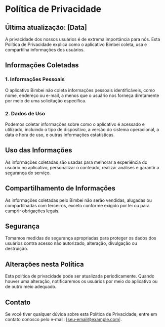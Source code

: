 # Política de Privacidade

## Última atualização: [Data]

A privacidade dos nossos usuários é de extrema importância para nós. Esta Política de Privacidade explica como o aplicativo Bimbei coleta, usa e compartilha informações dos usuários.

## Informações Coletadas

### 1. Informações Pessoais
O aplicativo Bimbei não coleta informações pessoais identificáveis, como nome, endereço ou e-mail, a menos que o usuário nos forneça diretamente por meio de uma solicitação específica.

### 2. Dados de Uso
Podemos coletar informações sobre como o aplicativo é acessado e utilizado, incluindo o tipo de dispositivo, a versão do sistema operacional, a data e hora de uso, e outras informações estatísticas.

## Uso das Informações
As informações coletadas são usadas para melhorar a experiência do usuário no aplicativo, personalizar o conteúdo, realizar análises e garantir a segurança do serviço.

## Compartilhamento de Informações
As informações coletadas pelo Bimbei não serão vendidas, alugadas ou compartilhadas com terceiros, exceto conforme exigido por lei ou para cumprir obrigações legais.

## Segurança
Tomamos medidas de segurança apropriadas para proteger os dados dos usuários contra acesso não autorizado, alteração, divulgação ou destruição.

## Alterações nesta Política
Esta política de privacidade pode ser atualizada periodicamente. Quando houver uma alteração, notificaremos os usuários por meio do aplicativo ou de outro meio adequado.

## Contato
Se você tiver qualquer dúvida sobre esta Política de Privacidade, entre em contato conosco pelo e-mail: [seu-email@example.com].
